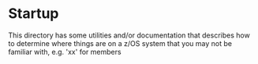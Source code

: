 # Startup
This directory has some utilities and/or documentation that
describes how to determine where things are on a z/OS system
that you may not be familiar with, e.g. 'xx' for members 
